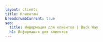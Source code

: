 ```yaml
---
layout: clients
title: Клиентам
breadcrumbCurrent: true
seo:
  title: Информация для клиентов | Back Way
  h1: Информация для клиентов
---
```

